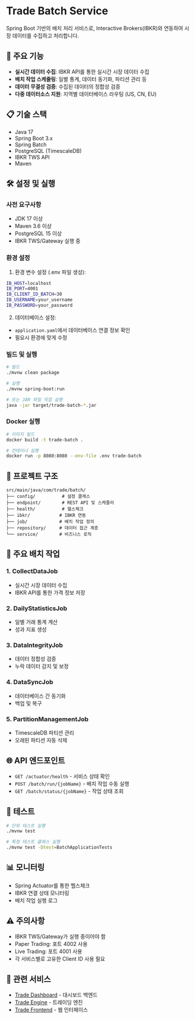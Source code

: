 # Trade Batch Service

Spring Boot 기반의 배치 처리 서비스로, Interactive Brokers(IBKR)와 연동하여 시장 데이터를 수집하고 처리합니다.

## 🚀 주요 기능

- **실시간 데이터 수집**: IBKR API를 통한 실시간 시장 데이터 수집
- **배치 작업 스케줄링**: 일별 통계, 데이터 동기화, 파티션 관리 등
- **데이터 무결성 검증**: 수집된 데이터의 정합성 검증
- **다중 데이터소스 지원**: 지역별 데이터베이스 라우팅 (US, CN, EU)

## 📋 기술 스택

- Java 17
- Spring Boot 3.x
- Spring Batch
- PostgreSQL (TimescaleDB)
- IBKR TWS API
- Maven

## 🛠️ 설정 및 실행

### 사전 요구사항

- JDK 17 이상
- Maven 3.6 이상
- PostgreSQL 15 이상
- IBKR TWS/Gateway 실행 중

### 환경 설정

1. 환경 변수 설정 (.env 파일 생성):
```bash
IB_HOST=localhost
IB_PORT=4001
IB_CLIENT_ID_BATCH=30
IB_USERNAME=your_username
IB_PASSWORD=your_password
```

2. 데이터베이스 설정:
- `application.yaml`에서 데이터베이스 연결 정보 확인
- 필요시 환경에 맞게 수정

### 빌드 및 실행

```bash
# 빌드
./mvnw clean package

# 실행
./mvnw spring-boot:run

# 또는 JAR 파일 직접 실행
java -jar target/trade-batch-*.jar
```

### Docker 실행

```bash
# 이미지 빌드
docker build -t trade-batch .

# 컨테이너 실행
docker run -p 8080:8080 --env-file .env trade-batch
```

## 📁 프로젝트 구조

```
src/main/java/com/trade/batch/
├── config/          # 설정 클래스
├── endpoint/        # REST API 및 스케줄러
├── health/          # 헬스체크
├── ibkr/           # IBKR 연동
├── job/            # 배치 작업 정의
├── repository/     # 데이터 접근 계층
└── service/        # 비즈니스 로직
```

## 🔌 주요 배치 작업

### 1. CollectDataJob
- 실시간 시장 데이터 수집
- IBKR API를 통한 가격 정보 저장

### 2. DailyStatisticsJob
- 일별 거래 통계 계산
- 성과 지표 생성

### 3. DataIntegrityJob
- 데이터 정합성 검증
- 누락 데이터 감지 및 보정

### 4. DataSyncJob
- 데이터베이스 간 동기화
- 백업 및 복구

### 5. PartitionManagementJob
- TimescaleDB 파티션 관리
- 오래된 파티션 자동 삭제

## 🌐 API 엔드포인트

- `GET /actuator/health` - 서비스 상태 확인
- `POST /batch/run/{jobName}` - 배치 작업 수동 실행
- `GET /batch/status/{jobName}` - 작업 상태 조회

## 🧪 테스트

```bash
# 단위 테스트 실행
./mvnw test

# 특정 테스트 클래스 실행
./mvnw test -Dtest=BatchApplicationTests
```

## 📊 모니터링

- Spring Actuator를 통한 헬스체크
- IBKR 연결 상태 모니터링
- 배치 작업 실행 로그

## ⚠️ 주의사항

- IBKR TWS/Gateway가 실행 중이어야 함
- Paper Trading: 포트 4002 사용
- Live Trading: 포트 4001 사용
- 각 서비스별로 고유한 Client ID 사용 필요

## 🤝 관련 서비스

- [Trade Dashboard](../trade_dashboard/README.md) - 대시보드 백엔드
- [Trade Engine](../trade_engine/README.md) - 트레이딩 엔진
- [Trade Frontend](../trade_frontend/README.md) - 웹 인터페이스